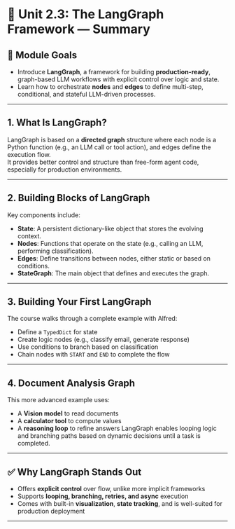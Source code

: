 # 🧠 Unit 2.3: The LangGraph Framework — Summary

## 🚀 Module Goals
- Introduce **LangGraph**, a framework for building **production-ready**, graph-based LLM workflows with explicit control over logic and state.
- Learn how to orchestrate **nodes** and **edges** to define multi-step, conditional, and stateful LLM-driven processes.

---

## 1. What Is LangGraph?
LangGraph is based on a **directed graph** structure where each node is a Python function (e.g., an LLM call or tool action), and edges define the execution flow.  
It provides better control and structure than free-form agent code, especially for production environments.

---

## 2. Building Blocks of LangGraph
Key components include:
- **State**: A persistent dictionary-like object that stores the evolving context.
- **Nodes**: Functions that operate on the state (e.g., calling an LLM, performing classification).
- **Edges**: Define transitions between nodes, either static or based on conditions.
- **StateGraph**: The main object that defines and executes the graph.

---

## 3. Building Your First LangGraph
The course walks through a complete example with Alfred:
- Define a `TypedDict` for state
- Create logic nodes (e.g., classify email, generate response)
- Use conditions to branch based on classification
- Chain nodes with `START` and `END` to complete the flow

---

## 4. Document Analysis Graph
This more advanced example uses:
- A **Vision model** to read documents
- A **calculator tool** to compute values
- A **reasoning loop** to refine answers
LangGraph enables looping logic and branching paths based on dynamic decisions until a task is completed.

---

## ✅ Why LangGraph Stands Out
- Offers **explicit control** over flow, unlike more implicit frameworks
- Supports **looping, branching, retries, and async** execution
- Comes with built-in **visualization**, **state tracking**, and is well-suited for production deployment

---

